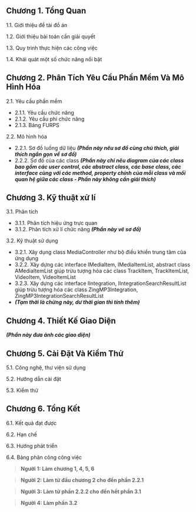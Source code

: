 ﻿## Chương 1. Tổng Quan
1.1. Giới thiệu đề tài đồ án

1.2. Giới thiệu bài toán cần giải quyết

1.3. Quy trình thực hiện các công việc

1.4. Khái quát một số chức năng nổi bật

## Chương 2. Phân Tích Yêu Cầu Phần Mềm Và Mô Hình Hóa
2.1. Yêu cầu phần mềm

 - 2.1.1. Yêu cầu chức năng
 - 2.1.2. Yêu cầu phi chức năng
 - 2.1.3. Bảng FURPS

2.2. Mô hình hóa

 - 2.2.1. Sơ đồ luồng dữ liệu ***(Phần này nêu sơ đồ cùng chú thích, giải thích ngắn gọn về sơ đồ)***
 - 2.2.2. Sơ đồ của các class ***(Phần này chỉ nêu diagram của các class bao gồm các user control, các abstract class, các base class, các interface cùng với các method, property chính của mỗi class và mối quan hệ giữa các class - Phần này không cần giải thích)***

## Chương 3. Kỹ thuật xử lí
3.1. Phân tích

 - 3.1.1. Phân tích hiệu ứng trực quan
 - 3.1.2. Phân tích xử lí chức năng ***(Phần này vẽ sơ đồ)***

 3.2. Kỹ thuật sử dụng

 - 3.2.1. Xây dụng class MediaController như bộ điều khiển trung tâm của ứng dụng
 - 3.2.2. Xây dựng các interface IMediaItem, IMediaItemList, abstract class AMediaItemList giúp trừu tượng hóa các class TrackItem, TrackItemList, VideoItem, VideoItemList
 - 3.2.3. Xây dựng các interface IIntegration, IIntegrationSearchResultList giúp trừu tượng hóa các class ZingMP3Integration, ZingMP3IntegrationSearchResultList
 - ***(Tạm thời là chừng này, dư thời gian thì tính thêm)***

## Chương 4. Thiết Kế Giao Diện
***(Phần này đưa ảnh các giao diện)***
## Chương 5. Cài Đặt Và Kiểm Thử
5.1. Công nghệ, thư viện sử dụng

5.2. Hướng dẫn cài đặt

5.3. Kiểm thử

## Chương 6. Tổng Kết
6.1. Kết quả đạt được

6.2. Hạn chế

6.3. Hướng phát triển

6.4. Bảng phân công công việc

> **Người 1: Làm chương 1, 4, 5, 6**

> **Người 2: Làm từ đầu chương 2 cho đến phần 2.2.1**

> **Ngưởi 3: Làm từ phần 2.2.2 cho đến hết phần 3.1**

> **Người 4: Làm phần 3.2**
